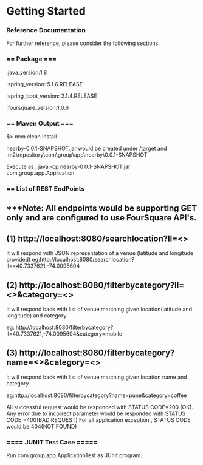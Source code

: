 # Getting Started

### Reference Documentation
For further reference, please consider the following sections:

### == Package === 

:java_version:1.8

:spring_version: 5.1.6.RELEASE

:spring_boot_version: 2.1.4.RELEASE

:foursquare_version:1.0.6

### == Maven Output ===

$> mvn clean install


nearby-0.0.1-SNAPSHOT.jar would be created under /target and <PATH>\.m2\repository\com\group\app\nearby\0.0.1-SNAPSHOT


Execute as : java -cp nearby-0.0.1-SNAPSHOT.jar com.group.app.Application


### == List of REST EndPoints

## ***Note: All endpoints would be supporting GET only and are configured to use FourSquare API's.

(1)
http://localhost:8080/searchlocation?ll=<<VALUE>>
----

It will respond with JSON representation of a venue (latitude and longitude provided)
eg:http://localhost:8080/searchlocation?ll==40.7337621,-74.0095604


(2)
http://localhost:8080/filterbycategory?ll=<<VALUE>>&category=<<VALUE>>
----
It will respond back with list of venue matching given location(latitude and longitude) and category.

eg: http://localhost:8080/filterbycategory?ll=40.7337621,-74.0095604&category=mobile

(3)
http://localhost:8080/filterbycategory?name=<<LOCATION>>&category=<<VALUE>>
----
It will respond back with list of venue matching given location name and category.

eg:http://localhost:8080/filterbycategory?name=pune&category=coffee

All successful request would be responded with STATUS CODE=200 (OK). Any error due to incorrect parameter would be responded with STATUS CODE =400(BAD REQUEST)
For all application exception , STATUS CODE would be 404(NOT FOUND)  


### ==== JUNIT Test Case =====

Run com.group.app.ApplicationTest as JUnit program.